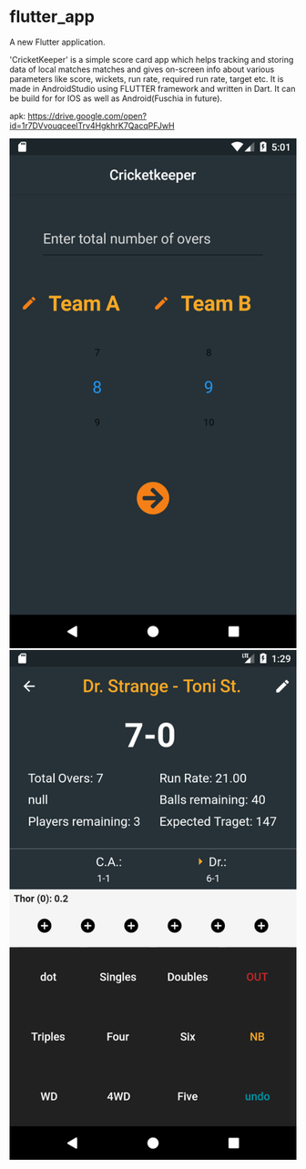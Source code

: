 # flutter_app

A new Flutter application.

'CricketKeeper' is a simple score card app which helps tracking and storing data of local matches matches and gives on-screen info about various parameters like score, wickets, run rate, required run rate, target etc. It is made in AndroidStudio using FLUTTER framework and written in Dart. It can be build for for IOS as well as Android(Fuschia in future).

apk: https://drive.google.com/open?id=1r7DVvouqceelTrv4HgkhrK7QacqPFJwH

![SS1](/Screenshots/Screenshot_1530099073.png)
![SS2](/Screenshots/Screenshot_1530604753.png)

